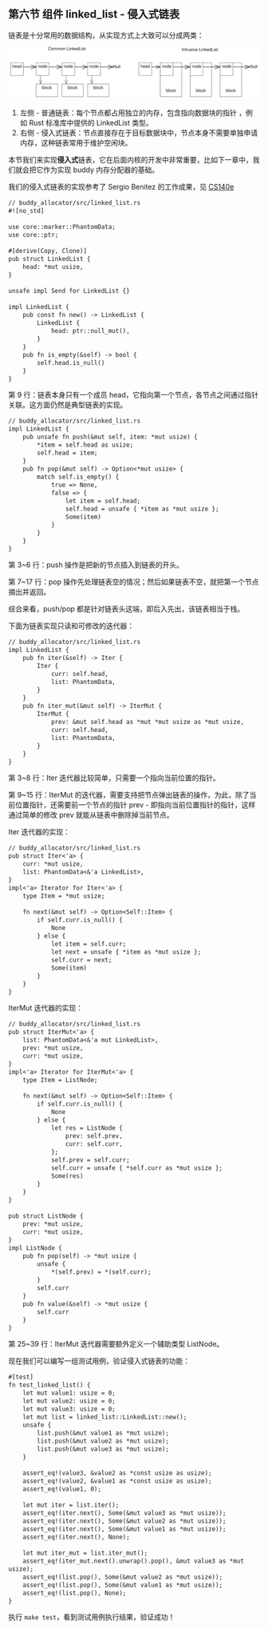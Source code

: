 ## 第六节 组件 linked_list - 侵入式链表



链表是十分常用的数据结构，从实现方式上大致可以分成两类：

<div style="text-align:center">
   <img src=".\img\linked-list.svg" alt="linked-list" style="zoom:80%"/>
</div>



1. 左侧 - 普通链表：每个节点都占用独立的内存，包含指向数据块的指针 ，例如 Rust 标准库中提供的 LinkedList 类型。
2. 右侧 - 侵入式链表：节点直接存在于目标数据块中，节点本身不需要单独申请内存，这种链表常用于维护空闲块。

本节我们来实现**侵入式**链表，它在后面内核的开发中非常重要，比如下一章中，我们就会把它作为实现 buddy 内存分配器的基础。

我们的侵入式链表的实现参考了 Sergio Benitez 的工作成果，见 [CS140e](https://cs140e.sergio.bz/)

```rust,editable
// buddy_allocator/src/linked_list.rs
#![no_std]

use core::marker::PhantomData;
use core::ptr;

#[derive(Copy, Clone)]
pub struct LinkedList {
    head: *mut usize,
}

unsafe impl Send for LinkedList {}

impl LinkedList {
    pub const fn new() -> LinkedList {
        LinkedList {
            head: ptr::null_mut(),
        }
    }
    pub fn is_empty(&self) -> bool {
        self.head.is_null()
    }
}
```

第 9 行：链表本身只有一个成员 head，它指向第一个节点，各节点之间通过指针关联。这方面仍然是典型链表的实现。

```rust,editable
// buddy_allocator/src/linked_list.rs
impl LinkedList {
    pub unsafe fn push(&mut self, item: *mut usize) {
        *item = self.head as usize;
        self.head = item;
    }
    pub fn pop(&mut self) -> Option<*mut usize> {
        match self.is_empty() {
            true => None,
            false => {
                let item = self.head;
                self.head = unsafe { *item as *mut usize };
                Some(item)
            }
        }
    }
}
```

第 3~6 行：push 操作是把新的节点插入到链表的开头。

第 7~17 行：pop 操作先处理链表空的情况；然后如果链表不空，就把第一个节点摘出并返回。

综合来看，push/pop 都是针对链表头这端，即后入先出，该链表相当于栈。

下面为链表实现只读和可修改的迭代器：

```rust,editable
// buddy_allocator/src/linked_list.rs
impl LinkedList {
    pub fn iter(&self) -> Iter {
        Iter {
            curr: self.head,
            list: PhantomData,
        }
    }
    pub fn iter_mut(&mut self) -> IterMut {
        IterMut {
            prev: &mut self.head as *mut *mut usize as *mut usize,
            curr: self.head,
            list: PhantomData,
        }
    }
}
```

第 3~8 行：Iter 迭代器比较简单，只需要一个指向当前位置的指针。

第 9~15 行：IterMut 的迭代器，需要支持把节点弹出链表的操作，为此，除了当前位置指针，还需要前一个节点的指针 prev - 即指向当前位置指针的指针，这样通过简单的修改 prev 就能从链表中删除掉当前节点。

Iter 迭代器的实现：

```rust,editable
// buddy_allocator/src/linked_list.rs
pub struct Iter<'a> {
    curr: *mut usize,
    list: PhantomData<&'a LinkedList>,
}
impl<'a> Iterator for Iter<'a> {
    type Item = *mut usize;

    fn next(&mut self) -> Option<Self::Item> {
        if self.curr.is_null() {
            None
        } else {
            let item = self.curr;
            let next = unsafe { *item as *mut usize };
            self.curr = next;
            Some(item)
        }
    }
}
```

IterMut 迭代器的实现：

```rust,editable
// buddy_allocator/src/linked_list.rs
pub struct IterMut<'a> {
    list: PhantomData<&'a mut LinkedList>,
    prev: *mut usize,
    curr: *mut usize,
}
impl<'a> Iterator for IterMut<'a> {
    type Item = ListNode;

    fn next(&mut self) -> Option<Self::Item> {
        if self.curr.is_null() {
            None
        } else {
            let res = ListNode {
                prev: self.prev,
                curr: self.curr,
            };
            self.prev = self.curr;
            self.curr = unsafe { *self.curr as *mut usize };
            Some(res)
        }
    }
}

pub struct ListNode {
    prev: *mut usize,
    curr: *mut usize,
}
impl ListNode {
    pub fn pop(self) -> *mut usize {
        unsafe {
            *(self.prev) = *(self.curr);
        }
        self.curr
    }
    pub fn value(&self) -> *mut usize {
        self.curr
    }
}
```

第 25~39 行：IterMut 迭代器需要额外定义一个辅助类型 ListNode。



现在我们可以编写一组测试用例，验证侵入式链表的功能：

```rust,editable
#[test]
fn test_linked_list() {
    let mut value1: usize = 0;
    let mut value2: usize = 0;
    let mut value3: usize = 0;
    let mut list = linked_list::LinkedList::new();
    unsafe {
        list.push(&mut value1 as *mut usize);
        list.push(&mut value2 as *mut usize);
        list.push(&mut value3 as *mut usize);
    }

    assert_eq!(value3, &value2 as *const usize as usize);
    assert_eq!(value2, &value1 as *const usize as usize);
    assert_eq!(value1, 0);

    let mut iter = list.iter();
    assert_eq!(iter.next(), Some(&mut value3 as *mut usize));
    assert_eq!(iter.next(), Some(&mut value2 as *mut usize));
    assert_eq!(iter.next(), Some(&mut value1 as *mut usize));
    assert_eq!(iter.next(), None);

    let mut iter_mut = list.iter_mut();
    assert_eq!(iter_mut.next().unwrap().pop(), &mut value3 as *mut usize);
    assert_eq!(list.pop(), Some(&mut value2 as *mut usize));
    assert_eq!(list.pop(), Some(&mut value1 as *mut usize));
    assert_eq!(list.pop(), None);
}
```

执行 `make test`，看到测试用例执行结果，验证成功！





<script src="https://utteranc.es/client.js"
        repo="OSLearning365/blog-issues"
        issue-term="pathname"
        theme="github-light"
        crossorigin="anonymous"
        async>
</script>
